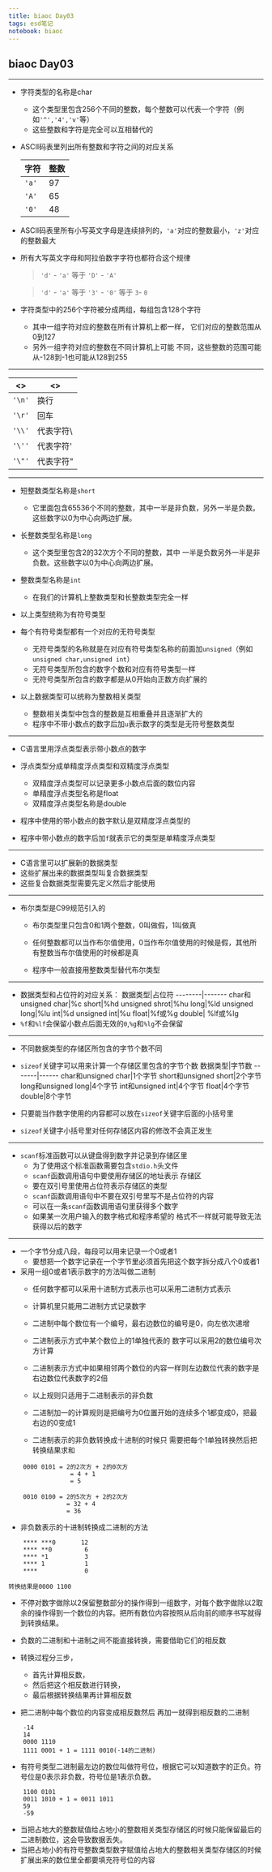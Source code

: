 ```yaml
---
title: biaoc Day03
tags: esd笔记
notebook: biaoc
---
```

## biaoc Day03
---
* 字符类型的名称是char
    * 这个类型里包含256个不同的整数，每个整数可以代表一个字符（例如`'^','4','v'`等）
	* 这些整数和字符是完全可以互相替代的
* ASCII码表里列出所有整数和字符之间的对应关系
	
    字符| 整数
    ----|----
     `'a'`|97
	 `'A'`|65
	 `'0'`|48

* ASCII码表里所有小写英文字母是连续排列的，`'a'`对应的整数最小，`'z'`对应的整数最大
* 所有大写英文字母和阿拉伯数字字符也都符合这个规律
    > `'d'` - `'a'`  等于  `'D'` - `'A'`

    > `'d'` - `'a'`  等于   `'3'` - `'0'`  等于  `3`- `0`

* 字符类型中的256个字符被分成两组，每组包含128个字符
	* 其中一组字符对应的整数在所有计算机上都一样， 它们对应的整数范围从0到127
	* 另外一组字符对应的整数在不同计算机上可能 不同，这些整数的范围可能从-128到-1也可能从128到255
---
<>|<>
--------|----------
`'\n'`  |  换行
`'\r'`  |  回车
`'\\'`  | 代表字符\
`'\''`  | 代表字符'
`'\"'`  | 代表字符"

---
* 短整数类型名称是`short`
    * 它里面包含65536个不同的整数，其中一半是非负数，另外一半是负数。这些数字以0为中心向两边扩展。

* 长整数类型名称是`long`
	* 这个类型里包含2的32次方个不同的整数，其中 一半是负数另外一半是非负数。这些数字以0为中心向两边扩展。

* 整数类型名称是`int`
	* 在我们的计算机上整数类型和长整数类型完全一样

* 以上类型统称为有符号类型
* 每个有符号类型都有一个对应的无符号类型
    * 无符号类型的名称就是在对应有符号类型名称的前面加`unsigned`（例如`unsigned char,unsigned int`）
    * 无符号类型所包含的数字个数和对应有符号类型一样
    * 无符号类型所包含的数字都是从0开始向正数方向扩展的

* 以上数据类型可以统称为整数相关类型
	* 整数相关类型中包含的整数是互相重叠并且逐渐扩大的
	* 程序中不带小数点的数字后加`u`表示数字的类型是无符号整数类型
---
* C语言里用浮点类型表示带小数点的数字
* 浮点类型分成单精度浮点类型和双精度浮点类型
	* 双精度浮点类型可以记录更多小数点后面的数位内容
	* 单精度浮点类型名称是float
	* 双精度浮点类型名称是double

* 程序中使用的带小数点的数字默认是双精度浮点类型的
* 程序中带小数点的数字后加`f`就表示它的类型是单精度浮点类型
---
* C语言里可以扩展新的数据类型
* 这些扩展出来的数据类型叫复合数据类型
* 这些复合数据类型需要先定义然后才能使用
---
* 布尔类型是C99规范引入的
	* 布尔类型里只包含0和1两个整数，0叫做假，1叫做真

	* 任何整数都可以当作布尔值使用，0当作布尔值使用的时候是假，其他所有整数当布尔值使用的时候都是真

	* 程序中一般直接用整数类型替代布尔类型
---
* 数据类型和占位符的对应关系：
	 数据类型|占位符
    --------|-------
     char和unsigned char|%c
	 short|%hd
	 unsigned shrot|%hu
	 long|%ld
	 unsigned long|%lu
	 int|%d
	 unsigned int|%u
	 float|%f或%g
	 double| %lf或%lg
* `%f`和`%lf`会保留小数点后面无效的`0`,`%g`和`%lg`不会保留
---
* 不同数据类型的存储区所包含的字节个数不同
* `sizeof`关键字可以用来计算一个存储区里包含的字节个数
     数据类型|字节数
    -------|------
     char和unsigned char|1个字节
     short和unsigned short|2个字节
	 long和unsigned long|4个字节
	 int和unsigned int|4个字节
	 float|4个字节
	 double|8个字节

* 只要能当作数字使用的内容都可以放在`sizeof`关键字后面的小括号里
* `sizeof`关键字小括号里对任何存储区内容的修改不会真正发生
---
* `scanf`标准函数可以从键盘得到数字并记录到存储区里
	* 为了使用这个标准函数需要包含`stdio.h`头文件
	* `scanf`函数调用语句中要使用存储区的地址表示 存储区
	* 要在双引号里使用占位符表示存储区的类型
	* `scanf`函数调用语句中不要在双引号里写不是占位符的内容
	* 可以在一条`scanf`函数调用语句里获得多个数字
	* 如果某一次用户输入的数字格式和程序希望的 格式不一样就可能导致无法获得以后的数字
---
* 一个字节分成八段，每段可以用来记录一个0或者1
    * 要想把一个数字记录在一个字节里必须首先把这个数字拆分成八个0或者1
* 采用一组0或者1表示数字的方法叫做二进制
    * 任何数字都可以采用十进制方式表示也可以采用二进制方式表示
    * 计算机里只能用二进制方式记录数字
    * 二进制中每个数位有一个编号，最右边数位的编号是0，向左依次递增
    * 二进制表示方式中某个数位上的1单独代表的 数字可以采用2的数位编号次方计算
    * 二进制表示方式中如果相邻两个数位的内容一样则左边数位代表的数字是右边数位代表数字的2倍
    * 以上规则只适用于二进制表示的非负数
    * 二进制加一的计算规则是把编号为0位置开始的连续多个1都变成0，把最右边的0变成1
    
	* 二进制表示的非负数转换成十进制的时候只 需要把每个1单独转换然后把转换结果求和
```
	0000 0101 = 2的2次方 + 2的0次方
		         = 4 + 1
		         = 5
```
```
	0010 0100 = 2的5次方 + 2的2次方
	            = 32 + 4
		        = 36
```
* 非负数表示的十进制转换成二进制的方法
```	
	**** ***0       12
	**** **0         6
	**** *1          3
	**** 1           1
	****             0
```
	转换结果是0000 1100

* 不停对数字做除以2保留整数部分的操作得到一组数字，对每个数字做除以2取余的操作得到一个数位的内容。把所有数位内容按照从后向前的顺序书写就得到转换结果。

* 负数的二进制和十进制之间不能直接转换，需要借助它们的相反数

* 转换过程分三步，
	* 首先计算相反数，
	* 然后把这个相反数进行转换，
	* 最后根据转换结果再计算相反数

* 把二进制中每个数位的内容变成相反数然后 再加一就得到相反数的二进制
```
	-14
	14
	0000 1110
	1111 0001 + 1 = 1111 0010(-14的二进制)
```
* 有符号类型二进制最左边的数位叫做符号位，根据它可以知道数字的正负。符号位是0表示非负数，符号位是1表示负数。
```
	1100 0101
	0011 1010 + 1 = 0011 1011
	59
	-59
```
* 当把占地大的整数赋值给占地小的整数相关类型存储区的时候只能保留最后的二进制数位，这会导致数据丢失。
* 当把占地小的有符号整数类型数字赋值给占地大的整数相关类型存储区的时候扩展出来的数位里全都要填充符号位的内容






